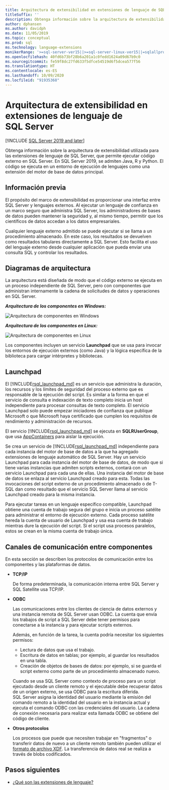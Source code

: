 ```yaml
---
title: Arquitectura de extensibilidad en extensiones de lenguaje de SQL Server
titleSuffix: ''
description: Obtenga información sobre la arquitectura de extensibilidad utilizada para las extensiones de lenguaje de SQL Server, que permite ejecutar código externo en SQL Server. En SQL Server 2019, se admiten Java, R y Python. El código se ejecuta en un entorno de ejecución de lenguajes como una extensión del motor de base de datos principal.
author: dphansen
ms.author: davidph
ms.date: 11/05/2019
ms.topic: conceptual
ms.prod: sql
ms.technology: language-extensions
monikerRange: '>=sql-server-ver15||>=sql-server-linux-ver15||=sqlallproducts-allversions'
ms.openlocfilehash: 40fd6b73bf28b6a201a1c0fedd1624a09d67b9c0
ms.sourcegitcommit: fe59f8dc27fd633f5dfce54519d6f5dcea577f56
ms.translationtype: HT
ms.contentlocale: es-ES
ms.lasthandoff: 10/09/2020
ms.locfileid: "91935368"
---
```

# <a name="extensibility-architecture-in-sql-server-language-extensions"></a>Arquitectura de extensibilidad en extensiones de lenguaje de SQL Server

[!INCLUDE [SQL Server 2019 and later](../../includes/applies-to-version/sqlserver2019.md)]

Obtenga información sobre la arquitectura de extensibilidad utilizada para las extensiones de lenguaje de SQL Server, que permite ejecutar código externo en SQL Server. En SQL Server 2019, se admiten Java, R y Python. El código se ejecuta en un entorno de ejecución de lenguajes como una extensión del motor de base de datos principal.

## <a name="background"></a>Información previa

El propósito del marco de extensibilidad es proporcionar una interfaz entre SQL Server y lenguajes externos. Al ejecutar un lenguaje de confianza en un marco seguro que administra SQL Server, los administradores de bases de datos pueden mantener la seguridad y, al mismo tiempo, permitir que los científicos de datos accedan a los datos empresariales.

<!-- We need to get a diagram like the one below.
The following diagram visually describes opportunities and benefits of the extensible architecture.

  ![Goals of integration with SQL Server](../media/ml-service-value-add.png "Machine Learning Services Value Add")
-->

Cualquier lenguaje externo admitido se puede ejecutar si se llama a un procedimiento almacenado. En este caso, los resultados se devuelven como resultados tabulares directamente a SQL Server. Esto facilita el uso del lenguaje externo desde cualquier aplicación que pueda enviar una consulta SQL y controlar los resultados.

## <a name="architecture-diagrams"></a>Diagramas de arquitectura

La arquitectura está diseñada de modo que el código externo se ejecuta en un proceso independiente de SQL Server, pero con componentes que administran internamente la cadena de solicitudes de datos y operaciones en SQL Server. 
  
  ***Arquitectura de los componentes en Windows:***

  ![Arquitectura de componentes en Windows](../media/generic-architecture-windows.png "Arquitectura de componentes en Windows")
  
  ***Arquitectura de los componentes en Linux:***
  
  ![Arquitectura de componentes en Linux](../media/generic-architecture-linux.png "Arquitectura de componentes en Linux")
  
Los componentes incluyen un servicio **Launchpad** que se usa para invocar los entornos de ejecución externos (como Java) y la lógica específica de la biblioteca para cargar intérpretes y bibliotecas.

<a name="launchpad"></a>

## <a name="launchpad"></a>Launchpad

El [!INCLUDE[rsql_launchpad_md](../../includes/rsql-launchpad-md.md)] es un servicio que administra la duración, los recursos y los límites de seguridad del proceso externo que es responsable de la ejecución del script. Es similar a la forma en que el servicio de consulta e indexación de texto completo inicia un host independiente para procesar consultas de texto completo. El servicio Launchpad solo puede empezar iniciadores de confianza que publique Microsoft o que Microsoft haya certificado que cumplen los requisitos de rendimiento y administración de recursos.

El servicio [!INCLUDE[rsql_launchpad_md](../../includes/rsql-launchpad-md.md)] se ejecuta en **SQLRUserGroup**, que usa [AppContainers](/windows/desktop/secauthz/appcontainer-isolation) para aislar la ejecución.

Se crea un servicio de [!INCLUDE[rsql_launchpad_md](../../includes/rsql-launchpad-md.md)] independiente para cada instancia del motor de base de datos a la que ha agregado extensiones de lenguaje automático de SQL Server. Hay un servicio Launchpad para cada instancia del motor de base de datos, de modo que si tiene varias instancias que admiten scripts externos, contará con un servicio Launchpad para cada una de ellas. Una instancia del motor de base de datos se enlaza al servicio Launchpad creado para esta. Todas las invocaciones del script externo de un procedimiento almacenado o de T-SQL dan como resultado que el servicio SQL Server llama al servicio Launchpad creado para la misma instancia.

Para ejecutar tareas en un lenguaje específico compatible, Launchpad obtiene una cuenta de trabajo segura del grupo e inicia un proceso satélite para administrar el entorno de ejecución externo. Cada proceso satélite hereda la cuenta de usuario de Launchpad y usa esa cuenta de trabajo mientras dure la ejecución del script. Si el script usa procesos paralelos, estos se crean en la misma cuenta de trabajo única.

## <a name="communication-channels-between-components"></a>Canales de comunicación entre componentes

En esta sección se describen los protocolos de comunicación entre los componentes y las plataformas de datos.

+ **TCP/IP**

  De forma predeterminada, la comunicación interna entre SQL Server y SQL Satellite usa TCP/IP.

+ **ODBC**

  Las comunicaciones entre los clientes de ciencia de datos externos y una instancia remota de SQL Server usan ODBC. La cuenta que envía los trabajos de script a SQL Server debe tener permisos para conectarse a la instancia y para ejecutar scripts externos.

  Además, en función de la tarea, la cuenta podría necesitar los siguientes permisos:

  + Lectura de datos que usa el trabajo.
  + Escritura de datos en tablas; por ejemplo, al guardar los resultados en una tabla.
  + Creación de objetos de bases de datos: por ejemplo, si se guarda el script externo como parte de un procedimiento almacenado nuevo.

  Cuando se usa SQL Server como contexto de proceso para un script ejecutado desde un cliente remoto y el ejecutable debe recuperar datos de un origen externo, se usa ODBC para la escritura diferida. SQL Server asigna la identidad del usuario mediante la emisión del comando remoto a la identidad del usuario en la instancia actual y ejecuta el comando ODBC con las credenciales del usuario. La cadena de conexión necesaria para realizar esta llamada ODBC se obtiene del código de cliente.

+ **Otros protocolos**

  Los procesos que puede que necesiten trabajar en "fragmentos" o transferir datos de nuevo a un cliente remoto también pueden utilizar el [formato de archivo XDF](/machine-learning-server/r/concept-what-is-xdf). La transferencia de datos real se realiza a través de blobs codificados.

## <a name="next-steps"></a>Pasos siguientes

+ [¿Qué son las extensiones de lenguaje?](../language-extensions-overview.md)